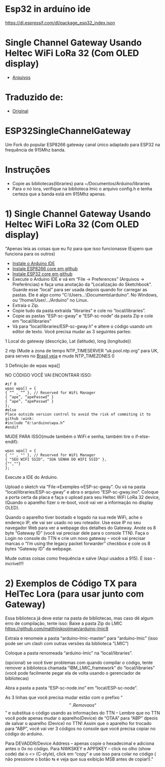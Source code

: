 # Esp32 in arduíno ide
https://dl.espressif.com/dl/package_esp32_index.json

# Single Channel Gateway Usando Heltec WiFi LoRa 32 (Com OLED display)

- [Arquivos](https://github.com/luisfelip80/ESP32GatewayLoraCanalUnico)

# Traduzido de:
- [Original](https://ldsrc.blogspot.com/2018/01/lorawan-working-example-from-network.html)

# ESP32SingleChannelGateway
Um Fork do popular ESP8266 gateway canal único adaptado para ESP32 na frequência de 915Mhz banda.

# Instruções
- Copie as bibliotecas(libraries) para ~/Documentos/Arduino/libraries
- Para o nó lora, verifique na biblioteca lmic o arquivo config.h e tenha certeza que a banda está em 915Mhz apenas.

# 1) Single Channel Gateway Usando Heltec WiFi LoRa 32 (Com OLED display)
"Apenas leia as coisas que eu fiz para que isso funcionasse (Espero que funciona para os outros)
- [Instale o Arduino IDE](https://www.arduino.cc/en/Main/Software3)
- [Instale ESP8266 core em github](https://github.com/esp8266/Arduino6)
- [Instale ESP32 core em github](https://github.com/espressif/arduino-esp3210)
- Execute o Arduino IDE e vá em “File → Preferences” (Arquivos → Preferências) e faça uma anotação da “Localização do Sketchbook”. Guarde esse “local”  para ser usada depois quando for carregar as pastas. Ele é algo como “C:\Users\...\Documents\arduino”. No Windows, ou “/home/User/.../Arduino” no Linux.
- Extraia o Zip.
- Copie tudo da pasta extraída “libraries” e cole no “local/libraries”.
- Copie as pastas “ESP-sc-gway” e “ESP-sc-node” da pasta Zip e cole em “local/libraries”
- Vá para “local/libraries/ESP-sc-gway.h” e altere o código usando um editor de texto. Você precisa mudar as 3 seguintes partes:


1 Local do gateway
(descrição, Lat (latitude),  long (longitude))

2 ntp
(Mude a zona de tempo NTP_TIMESERVER “uk.pool.ntp.org” para UK, para serves no [Brasil veja](https://ntp.br/)  e mude NTP_TIMEZONES 0

3 Definição de  wpas wpa[]

NO CÓDIGO VOCÊ VAI ENCONTRAR  ISSO:
```
#if 0
wpas wpa[] = {
{ “” , “” }, // Reserved for WiFi Manager
{ “ape”, “apePasswd” }
{ “ape”, “apePasswd” }
};
#else
Place outside version control to avoid the risk of commiting it to github :wink:
#include “d:\arduino\wpa.h”
#endif
```
MUDE PARA ISSO(mude também o WiFi e senha, também tire o if-else-endif):
```
wpas wpa[] = {
{ "" , "" }, // Reserved for WiFi Manager
{ "SEU WIFI SSID", "SUA SENHA DO WIFI SSID" },
{"",""}
};
```
Execute a IDE do Arduino.

Upload o sketch via “File→Exemples→ESP-sc-gway”. Ou vá na pasta “local/libraries/ESP-sc-gway” e abra o arquivo “ESP-sc-gway.ino”. Coloque a porta certa da placa e faça o upload para seu Heltec WiFi LoRa 32 device, (Quando o aparelho fizer o re-boot, você vai ver a informação no display OLED).

Quando o aparelho tiver bootado e logado na sua rede WiFi, ache o endereço IP, ele vai ser usado no seu roteador. Use esse IP no seu navegador Web para ver a webpage dos detalhes do Gateway. Anote os 8 byte “Gateway ID” (você vai precisar dele para o console TTN). Faça o Login no console do TTN e crie um novo gateway – você vai precisar marcas o “I’m using the legacy packet forwarder” checkbox e cole os 8 bytes “Gateway ID” da webpage.

Mude outras coisas como frequência e salve (Aqui usados a 915).
É isso - incrível!!!

# 2) Exemplos de Código TX para HelTec Lora (para usar junto com Gateway)

Essa biblioteca já deve estar na pasta de bibliotecas, mas caso dê algum erro de compilação, tente isso: Baixe a pasta Zip do LMIC https://github.com/matthijskooijman/arduino-lmic8

Extraia e renomeie a pasta “arduino-lmic-master” para “arduino-lmic” (isso pode ser um clash com outras versões da biblioteca “LMIC”)

Coloque a pasta renomeada “arduino-lmic” na “local/libraries”.

(opcional) se você tiver problemas com quando compilar o código, tente remover a  biblioteca chamada “IBM_LMIC_framework” do “local/libraries” (você pode facilmente pegar ela de volta usando o gerenciador de bibliotecas)

Abra a pasta a pasta “ESP-sc-node.ino” em “local/ESP-sc-node”.

As 3 linhas que você precisa mudar estão com o prefixo “$$”. Remova os “$$” e substitua o código usando as informações do TTN – Lembre que no TTN você pode apenas mudar o aparelho(Device) de “OTAA” para “ABP” dpeois de salvar o aparelho (Device) no TTN! Assim que o aparelho for trocado para “ABP”, você vai ver 3 códigos no console que você precisa copiar no código do arduino.

Para DEVADDR/Device Address – apenas copie o hexadecimal e adiciona antes o 0x no código.
Para NWKSKEY e APPSKEY – click no olho (show code) dai o <> (C-style), click em “copy” e use isso para colar no código ( não pressione o botão ⇆ e veja que sua exibição MSB antes de copiar!)."
